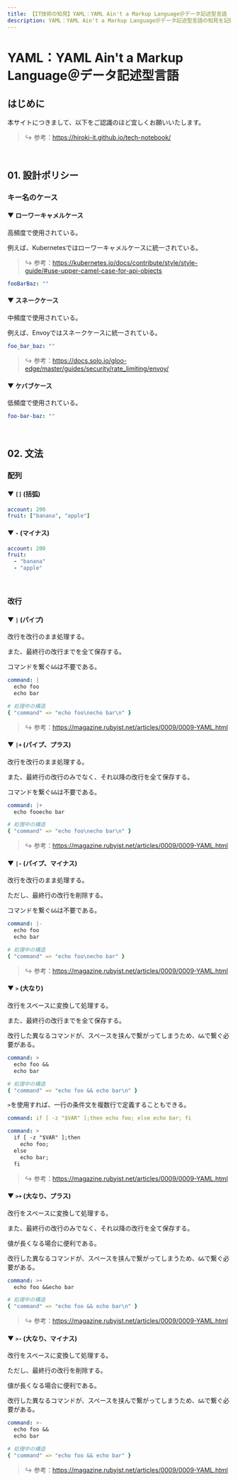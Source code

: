 ```yaml
---
title: 【IT技術の知見】YAML：YAML Ain't a Markup Language＠データ記述型言語
description: YAML：YAML Ain't a Markup Language＠データ記述型言語の知見を記録しています。
---
```


# YAML：YAML Ain't a Markup Language＠データ記述型言語

## はじめに

本サイトにつきまして、以下をご認識のほど宜しくお願いいたします。

> ↪️ 参考：https://hiroki-it.github.io/tech-notebook/

<br>

## 01. 設計ポリシー

### キー名のケース

#### ▼ ローワーキャメルケース

高頻度で使用されている。

例えば、Kubernetesではローワーキャメルケースに統一されている。

> ↪️ 参考：https://kubernetes.io/docs/contribute/style/style-guide/#use-upper-camel-case-for-api-objects

```yaml
fooBarBaz: ""
```

#### ▼ スネークケース

中頻度で使用されている。

例えば、Envoyではスネークケースに統一されている。

```yaml
foo_bar_baz: ""
```


> ↪️ 参考：https://docs.solo.io/gloo-edge/master/guides/security/rate_limiting/envoy/


#### ▼ ケバブケース

低頻度で使用されている。

```yaml
foo-bar-baz: ""
```

<br>

## 02. 文法

### 配列

#### ▼ `[]` (括弧)

```yaml
account: 200
fruit: ["banana", "apple"]
```

#### ▼ `-` (マイナス)

```yaml
account: 200
fruit:
  - "banana"
  - "apple"
```

<br>

### 改行

#### ▼ `|` (パイプ)

改行を改行のまま処理する。

また、最終行の改行までを全て保存する。

コマンドを繋ぐ`&&`は不要である。


```yaml
command: |
  echo foo
  echo bar
```

```yaml
# 処理中の構造
{ "command" => "echo foo\necho bar\n" }
```

> ↪️ 参考：https://magazine.rubyist.net/articles/0009/0009-YAML.html


#### ▼ `|+` (パイプ、プラス)

改行を改行のまま処理する。

また、最終行の改行のみでなく、それ以降の改行を全て保存する。

コマンドを繋ぐ`&&`は不要である。


```yaml
command: |+
  echo fooecho bar
```

```yaml
# 処理中の構造
{ "command" => "echo foo\necho bar\n" }
```

> ↪️ 参考：https://magazine.rubyist.net/articles/0009/0009-YAML.html


#### ▼ `|-` (パイプ、マイナス)

改行を改行のまま処理する。

ただし、最終行の改行を削除する。

コマンドを繋ぐ`&&`は不要である。


```yaml
command: |-
  echo foo
  echo bar
```

```yaml
# 処理中の構造
{ "command" => "echo foo\necho bar" }
```

> ↪️ 参考：https://magazine.rubyist.net/articles/0009/0009-YAML.html


#### ▼ `>` (大なり)

改行をスペースに変換して処理する。

また、最終行の改行までを全て保存する。

改行した異なるコマンドが、スペースを挟んで繋がってしまうため、`&&`で繋ぐ必要がある。


```yaml
command: >
  echo foo &&
  echo bar
```

```yaml
# 処理中の構造
{ "command" => "echo foo && echo bar\n" }
```

`>`を使用すれば、一行の条件文を複数行で定義することもできる。

```yaml
command: if [ -z "$VAR" ];then echo foo; else echo bar; fi
```

```yaml
command: >
  if [ -z "$VAR" ];then
    echo foo;
  else
    echo bar;
  fi
```

> ↪️ 参考：https://magazine.rubyist.net/articles/0009/0009-YAML.html


#### ▼ `>+` (大なり、プラス)

改行をスペースに変換して処理する。

また、最終行の改行のみでなく、それ以降の改行を全て保存する。

値が長くなる場合に便利である。

改行した異なるコマンドが、スペースを挟んで繋がってしまうため、`&&`で繋ぐ必要がある。


```yaml
command: >+
  echo foo &&echo bar
```

```yaml
# 処理中の構造
{ "command" => "echo foo && echo bar\n" }
```

> ↪️ 参考：https://magazine.rubyist.net/articles/0009/0009-YAML.html


#### ▼ `>-` (大なり、マイナス)

改行をスペースに変換して処理する。

ただし、最終行の改行を削除する。

値が長くなる場合に便利である。

改行した異なるコマンドが、スペースを挟んで繋がってしまうため、`&&`で繋ぐ必要がある。


```yaml
command: >-
  echo foo &&
  echo bar
```

```yaml
# 処理中の構造
{ "command" => "echo foo && echo bar" }
```

> ↪️ 参考：https://magazine.rubyist.net/articles/0009/0009-YAML.html


<br>
